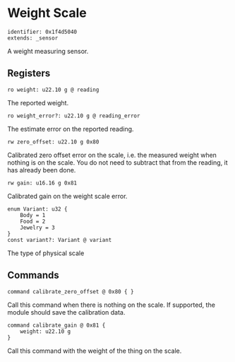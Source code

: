 # Weight Scale

    identifier: 0x1f4d5040
    extends: _sensor

A weight measuring sensor.

## Registers

    ro weight: u22.10 g @ reading

The reported weight.

    ro weight_error?: u22.10 g @ reading_error

The estimate error on the reported reading.

    rw zero_offset: u22.10 g 0x80
    
Calibrated zero offset error on the scale, i.e. the measured weight when nothing is on the scale.
You do not need to subtract that from the reading, it has already been done.

    rw gain: u16.16 g 0x81
    
Calibrated gain on the weight scale error.

    enum Variant: u32 {
        Body = 1
        Food = 2
        Jewelry = 3
    }
    const variant?: Variant @ variant

The type of physical scale

## Commands

    command calibrate_zero_offset @ 0x80 { }

Call this command when there is nothing on the scale. If supported, the module should save the calibration data.

    command calibrate_gain @ 0x81 {
        weight: u22.10 g
    }

Call this command with the weight of the thing on the scale.

